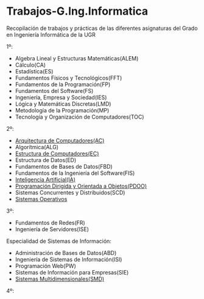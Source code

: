 # Trabajos-G.Ing.Informatica
Recopilación de trabajos y prácticas de las diferentes asignaturas del Grado en Ingeniería Informática de la UGR

1º:
- Algebra Lineal y Estructuras Matemáticas(ALEM)
- Cálculo(CA)
- Estadística(ES)
- Fundamentos Físicos y Tecnológicos(FFT)
- Fundamentos de la Programación(FP)
- Fundamentos del Software(FS)
- Ingeniería, Empresa y Sociedad(IES)
- Lógica y Matemáticas Discretas(LMD)
- Metodología de la Programación(MP)
- Tecnología y Organización de Computadores(TOC)
      
2º:
- [Arquitectura de Computadores(AC)](https://github.com/odeclasonarres/AC_UGR)
- Algorítmica(ALG)
- [Estructura de Computadores(EC)](https://github.com/odeclasonarres/Estructura-de-Computadores)
- Estructura de Datos(ED)
- Fundamentos de Bases de Datos(FBD)
- Fundamentos de la Ingeniería del Software(FIS)
- [Inteligencia Artificial(IA)](https://github.com/odeclasonarres/IA_UGR)
- [Programación Dirigida y Orientada a Objetos(PDOO)](https://github.com/odeclasonarres/PDOO_UGR)
- Sistemas Concurrentes y Distribuidos(SCD)
- [Sistemas Operativos](https://github.com/odeclasonarres/Sistemas-Operativos)
      
3º:
- Fundamentos de Redes(FR)
- Ingeniería de Servidores(ISE)
        
Especialidad de Sistemas de Información:
- Administración de Bases de Datos(ABD)
- Ingeniería de Sistemas de Información(ISI)
- Programación Web(PW)
- Sistemas de Información para Empresas(SIE)
- [Sistemas Multidimensionales(SMD)](https://github.com/odeclasonarres/SMD_UGR)       
        
4º:
